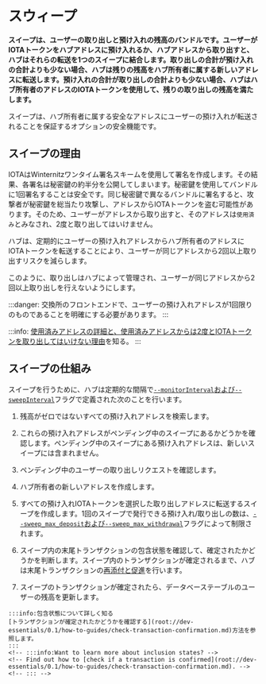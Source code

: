 # スウィープ
<!-- # Sweeps -->

**スイープは、ユーザーの取り出しと預け入れの残高のバンドルです。ユーザーがIOTAトークンをハブアドレスに預け入れるか、ハブアドレスから取り出すと、ハブはそれらの転送を1つのスイープに結合します。取り出しの合計が預け入れの合計よりも少ない場合、ハブは残りの残高をハブ所有者に属する新しいアドレスに転送します。預け入れの合計が取り出しの合計よりも少ない場合、ハブはハブ所有者のアドレスのIOTAトークンを使用して、残りの取り出しの残高を満たします。**
<!-- **A sweep is a bundle that balances users' withdrawals and deposits. When users deposit IOTA tokens into a Hub address or when users withdraw them from one, Hub combines those transfers into a sweep. If the total amount of withdrawals is less than the total amount of deposits, then Hub transfers the remaining balance to a new address that belongs to the Hub owner. If the total amount of deposits is less than the total amount of withdrawals, Hub uses the tokens in the Hub owner's addresses to fulfill the remaining withdrawal balance.** -->

スイープは、ハブ所有者に属する安全なアドレスにユーザーの預け入れが転送されることを保証するオプションの安全機能です。
<!-- Sweeps are an optional safety feature that assure that deposited tokens are transferred to a secure address that belongs to the Hub owner. -->

## スイープの理由
<!-- ## The reason for sweeps -->

IOTAはWinternitzワンタイム署名スキームを使用して署名を作成します。その結果、各署名は秘密鍵の約半分を公開してしまいます。秘密鍵を使用してバンドルに1回署名することは安全です。同じ秘密鍵で異なるバンドルに署名すると、攻撃者が秘密鍵を総当たり攻撃し、アドレスからIOTAトークンを盗む可能性があります。そのため、ユーザーがアドレスから取り出すと、そのアドレスは`使用済み`とみなされ、2度と取り出してはいけません。
<!-- IOTA uses the Winternitz one-time signature scheme to create signatures. As a result, each signature exposes around half of the private key. Signing a bundle once with the a private key is safe. Signing a different bundle with the same private key may allow attackers to brute force the private key and steal IOTA tokens from the address. So, when a user withdraws from an address, that address is considered 'spent' and must never be withdrawn from again. -->

ハブは、定期的にユーザーの預け入れアドレスからハブ所有者のアドレスにIOTAトークンを転送することにより、ユーザーが同じアドレスから2回以上取り出すリスクを減らします。
<!-- Hub reduces the risk of a user withdrawing from the same address more than once by transferring IOTA tokens from users' deposit addresses to a Hub owner's address at regular intervals. -->

このように、取り出しはハブによって管理され、ユーザーが同じアドレスから2回以上取り出しを行えないようにします。
<!-- This way, any withdrawals are managed by Hub to make sure that the user does not -->

:::danger:
交換所のフロントエンドで、ユーザーの預け入れアドレスが1回限りのものであることを明確にする必要があります。
:::
<!-- :::danger: -->
<!-- You must make it clear on the exchange frontend that users' deposit addresses are for one-time use. -->
<!-- ::: -->

:::info:
[使用済みアドレスの詳細と、使用済みアドレスからは2度とIOTAトークンを取り出してはいけない理由](root://dev-essentials/0.1/concepts/addresses-and-signatures.md#address-reuse)を知る。
:::
<!-- :::info: -->
<!-- [Discover the details about spent addresses and why you must never withdraw from an address more than once](root://dev-essentials/0.1/concepts/addresses-and-signatures.md#address-reuse). -->
<!-- ::: -->

## スイープの仕組み
<!-- ## How sweeps work -->

スイープを行うために、ハブは定期的な間隔で[`--monitorInterval`および`--sweepInterval`](../references/command-line-flags.md#monitorInterval)フラグで定義された次のことを行います。
<!-- To do a sweep, Hub does the following at regular intervals that are defined by the [`--monitorInterval` and `--sweepInterval`](../references/command-line-flags.md#monitorInterval) flags: -->

1. 残高がゼロではないすべての預け入れアドレスを検索します。
  <!-- 1. Find all deposit address that have a non-zero balance -->

2. これらの預け入れアドレスがペンディング中のスイープにあるかどうかを確認します。ペンディング中のスイープにある預け入れアドレスは、新しいスイープには含まれません。
  <!-- 2. Check whether those deposit addresses are in any pending sweeps. Any deposit addresses that are in pending sweeps aren't included in a new sweep. -->

3. ペンディング中のユーザーの取り出しリクエストを確認します。
  <!-- 3. Check for pending user withdrawal requests -->

4. ハブ所有者の新しいアドレスを作成します。
  <!-- 4. Create a new address for the Hub owner -->

5. すべての預け入れIOTAトークンを選択した取り出しアドレスに転送するスイープを作成します。1回のスイープで発行できる預け入れ/取り出しの数は、[`--sweep_max_deposit`および`--sweep_max_withdrawal`](../references/command-line-flags.md#sweepLimits)フラグによって制限されます。
  <!-- 5. Create a sweep that transfers any deposited IOTA tokens to the chosen withdrawal addresses. The number of deposits and withdrawals that can be issued in a single sweep is limited by the [`--sweep_max_deposit` and `--sweep_max_withdrawal`](../references/command-line-flags.md#sweepLimits) flags. -->

6. スイープ内の末尾トランザクションの包含状態を確認して、確定されたかどうかを判断します。スイープ内のトランザクションが確定されるまで、ハブは末尾トランザクションの[再添付と促進](root://dev-essentials/0.1/concepts/reattach-rebroadcast-promote.md)を行います。
  <!-- 6. Check the inclusion state of the tail transaction in the sweep to determine if it's been confirmed. Hub [reattaches and promotes](root://dev-essentials/0.1/concepts/reattach-rebroadcast-promote.md) the tail transaction until the transactions in the sweep are confirmed. -->

7. スイープのトランザクションが確定されたら、データベーステーブルのユーザーの残高を更新します。
  <!-- 7. Update the users' balances in the database tables when the transactions in the sweep are confirmed -->

    :::info:包含状態について詳しく知る
    [トランザクションが確定されたかどうかを確認する](root://dev-essentials/0.1/how-to-guides/check-transaction-confirmation.md)方法を参照します。
    :::
    <!-- :::info:Want to learn more about inclusion states? -->
    <!-- Find out how to [check if a transaction is confirmed](root://dev-essentials/0.1/how-to-guides/check-transaction-confirmation.md). -->
    <!-- ::: -->
